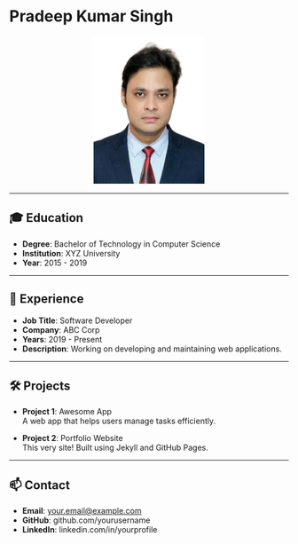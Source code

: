 # Pradeep Kumar Singh

<p align="center">
  <img src="/assets/images/IMG-20230621-WA0005.jpg" width="200" alt="Pradeep Kumar Singh">
</p>

---

## 🎓 Education
- **Degree**: Bachelor of Technology in Computer Science  
- **Institution**: XYZ University  
- **Year**: 2015 - 2019

---

## 💼 Experience
- **Job Title**: Software Developer  
- **Company**: ABC Corp  
- **Years**: 2019 - Present  
- **Description**: Working on developing and maintaining web applications.

---

## 🛠️ Projects
- **Project 1**: Awesome App  
  A web app that helps users manage tasks efficiently.

- **Project 2**: Portfolio Website  
  This very site! Built using Jekyll and GitHub Pages.

---

## 📫 Contact
- **Email**: your.email@example.com  
- **GitHub**: github.com/yourusername  
- **LinkedIn**: linkedin.com/in/yourprofile
